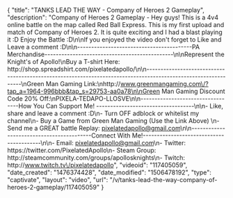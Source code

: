{
    "title": "TANKS LEAD THE WAY - Company of Heroes 2 Gameplay",
    "description": "Company of Heroes 2 Gameplay - Hey guys!  This is a 4v4 online battle on the map called Red Ball Express.  This is my first upload and match of Company of Heroes 2.  It is quite exciting and I had a blast playing it :D  Enjoy the Battle :D\n\nIf you enjoyed the video don't forget to Like and Leave a comment :D\n\n-----------------------------------------PA Merchandise----------------------------------------------\n\nRepresent the Knight's of Apollo!\nBuy a T-shirt Here: http:\/\/shop.spreadshirt.com\/pixelatedapollo\/\n\n---------------------------------------------------------------------------------------------------------------\nGreen Man Gaming Link:\nhttp:\/\/www.greenmangaming.com\/?tap_a=1964-996bbb&tap_s=29753-aa0a78\n\nGreen Man Gaming Discount Code 20% Off:\nPIXELA-TEDAPO-LLOSVE\n\n----------------------------------How You Can Support Me! -----------------------------------\n\n- Like, share and leave a comment :D\n- Turn OFF adblock or whitelist my channel\n- Buy a Game from Green Man Gaming (Use the Link Above) \n- Send me a GREAT battle Replay: pixelatedapollo@gmail.com\n\n------------------------------------------Connect With Me!-----------------------------------------\n\n- Email: pixelatedapollo@gmail.com\n- Twitter: https:\/\/twitter.com\/PixelatedApollo\n- Steam Group:  http:\/\/steamcommunity.com\/groups\/apollosknights\n- Twitch: http:\/\/www.twitch.tv\/pixelatedapollo",
    "videoid": "117405059",
    "date_created": "1476374428",
    "date_modified": "1506478192",
    "type": "captivate",
    "layout": "video",
    "url": "\/v\/tanks-lead-the-way-company-of-heroes-2-gameplay\/117405059"
}